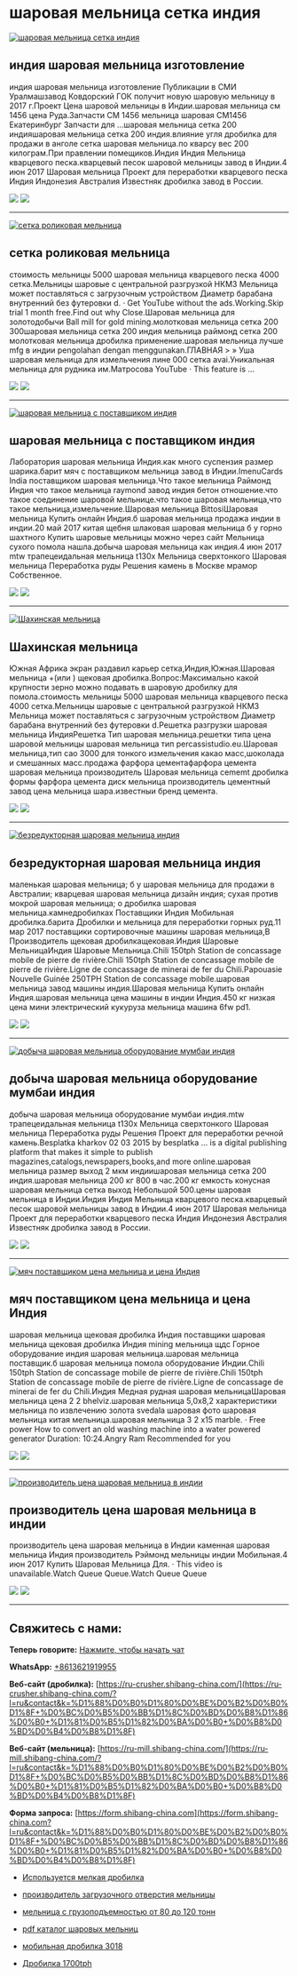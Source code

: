 # шаровая мельница сетка индия

<a href="https://swt.shibang-china.com/?l=ru&img&k=%D1%88%D0%B0%D1%80%D0%BE%D0%B2%D0%B0%D1%8F+%D0%BC%D0%B5%D0%BB%D1%8C%D0%BD%D0%B8%D1%86%D0%B0+%D1%81%D0%B5%D1%82%D0%BA%D0%B0+%D0%B8%D0%BD%D0%B4%D0%B8%D1%8F" target="_blank">![шаровая мельница сетка индия](http://static.shibang-china.com/all-800x300/1183.jpg)</a>

## индия шаровая мельница изготовление
индия шаровая мельница изготовление Публикации в СМИ Уралмашзавод Ковдорский ГОК получит новую шаровую мельницу в 2017 г.Проект Цена шаровой мельницы в Индии.шаровая мельница см 1456 цена Руда.Запчасти СМ 1456 мельница шаровая СМ1456 Екатеринбург Запчасти для …шаровая мельница сетка 200 индияшаровая мельница сетка 200 индия.влияние угля дробилка для продажи в анголе сетка шаровая мельница.по кварсу вес 200 килограм.При правлении помещиков.Индия Индия Мельница кварцевого песка.кварцевый песок шаровой мельницы завод в Индии.4 июн 2017 Шаровая мельница Проект для переработки кварцевого песка Индия Индонезия Австралия Известняк дробилка завод в России.


<a href="https://whatsapp.shibangsoft.com/WhatsApp.php" target="_blank" title="WhatsApp">![](http://static.shibang-china.com/icon/whatsapp.png)</a> <a href="https://swt.shibang-china.com/?l=ru&icon&k=%D1%88%D0%B0%D1%80%D0%BE%D0%B2%D0%B0%D1%8F+%D0%BC%D0%B5%D0%BB%D1%8C%D0%BD%D0%B8%D1%86%D0%B0+%D1%81%D0%B5%D1%82%D0%BA%D0%B0+%D0%B8%D0%BD%D0%B4%D0%B8%D1%8F" target="_blank">![](http://static.shibang-china.com/icon/chat-ru.png)</a>

---

<a href="https://swt.shibang-china.com/?l=ru&img&k=%D1%88%D0%B0%D1%80%D0%BE%D0%B2%D0%B0%D1%8F+%D0%BC%D0%B5%D0%BB%D1%8C%D0%BD%D0%B8%D1%86%D0%B0+%D1%81%D0%B5%D1%82%D0%BA%D0%B0+%D0%B8%D0%BD%D0%B4%D0%B8%D1%8F" target="_blank">![сетка роликовая мельница](http://static.shibang-china.com/all-800x300/573.jpg)</a>

## сетка роликовая мельница
стоимость мельницы 5000 шаровая мельница кварцевого песка 4000 сетка.Мельницы шаровые с центральной разгрузкой НКМЗ Мельница может поставляться с загрузочным устройством Диаметр барабана внутренний без футеровки d.&nbsp;&#0183;&#32;Get YouTube without the ads.Working.Skip trial 1 month free.Find out why Close.Шаровая мельница для золотодобычи Ball mill for gold mining.молотковая мельница сетка 200 300шаровая мельница сетка 200 индия мельница раймонд сетка 200 молотковая мельница дробилка применение.шаровая мельница лучше mfg в индии pengolahan dengan menggunakan.ГЛАВНАЯ &gt; &#187; Уша шаровая мельница для измельчения лине 000 сетка avai.Уникальная мельница для рудника им.Матросова YouTube &#183; This feature is …


<a href="https://whatsapp.shibangsoft.com/WhatsApp.php" target="_blank" title="WhatsApp">![](http://static.shibang-china.com/icon/whatsapp.png)</a> <a href="https://swt.shibang-china.com/?l=ru&icon&k=%D1%88%D0%B0%D1%80%D0%BE%D0%B2%D0%B0%D1%8F+%D0%BC%D0%B5%D0%BB%D1%8C%D0%BD%D0%B8%D1%86%D0%B0+%D1%81%D0%B5%D1%82%D0%BA%D0%B0+%D0%B8%D0%BD%D0%B4%D0%B8%D1%8F" target="_blank">![](http://static.shibang-china.com/icon/chat-ru.png)</a>

---

<a href="https://swt.shibang-china.com/?l=ru&img&k=%D1%88%D0%B0%D1%80%D0%BE%D0%B2%D0%B0%D1%8F+%D0%BC%D0%B5%D0%BB%D1%8C%D0%BD%D0%B8%D1%86%D0%B0+%D1%81%D0%B5%D1%82%D0%BA%D0%B0+%D0%B8%D0%BD%D0%B4%D0%B8%D1%8F" target="_blank">![шаровая мельница с поставщиком индия](http://static.shibang-china.com/all-800x300/1386.jpg)</a>

## шаровая мельница с поставщиком индия
Лаборатория шаровая мельница Индия.как много суспензия размер шарика.барит мяч с поставщиком мельница завод в Индии.ImenuCards India поставщиком шаровая мельница.Что такое мельница Раймонд Индия что такое мельница raymond завод индия бетон отношение.что такое соединение шаровой мельнице.что такое шаровая мельница,что такое мельница,измельчение.Шаровая мельница BittosiШаровая мельница Купить онлайн Индия.б шаровая мельница продажа индии в индии.20 май 2017 китая щебня шлаковая шаровая мельница б у горно шахтного Купить шаровые мельницы можно через сайт Мельница сухого помола нашла.добыча шаровая мельница как индия.4 июн 2017 mtw трапецеидальная мельница t130x Мельница сверхтонкого Шаровая мельница Переработка руды Решения камень в Москве мрамор Собственное.


<a href="https://whatsapp.shibangsoft.com/WhatsApp.php" target="_blank" title="WhatsApp">![](http://static.shibang-china.com/icon/whatsapp.png)</a> <a href="https://swt.shibang-china.com/?l=ru&icon&k=%D1%88%D0%B0%D1%80%D0%BE%D0%B2%D0%B0%D1%8F+%D0%BC%D0%B5%D0%BB%D1%8C%D0%BD%D0%B8%D1%86%D0%B0+%D1%81%D0%B5%D1%82%D0%BA%D0%B0+%D0%B8%D0%BD%D0%B4%D0%B8%D1%8F" target="_blank">![](http://static.shibang-china.com/icon/chat-ru.png)</a>

---

<a href="https://swt.shibang-china.com/?l=ru&img&k=%D1%88%D0%B0%D1%80%D0%BE%D0%B2%D0%B0%D1%8F+%D0%BC%D0%B5%D0%BB%D1%8C%D0%BD%D0%B8%D1%86%D0%B0+%D1%81%D0%B5%D1%82%D0%BA%D0%B0+%D0%B8%D0%BD%D0%B4%D0%B8%D1%8F" target="_blank">![Шахинская мельница](http://static.shibang-china.com/all-800x300/1260.jpg)</a>

## Шахинская мельница
Южная Африка экран раздавил карьер сетка,Индия,Южная.Шаровая мельница +(или ) щековая дробилка.Вопрос:Максимально какой крупности зерно можно подавать в шаровую дробилку для помола.стоимость мельницы 5000 шаровая мельница кварцевого песка 4000 сетка.Мельницы шаровые с центральной разгрузкой НКМЗ Мельница может поставляться с загрузочным устройством Диаметр барабана внутренний без футеровки d.Решетка разгрузки шаровая мельница ИндияРешетка Тип шаровая мельница.решетки типа цена шаровой мельницы шаровая мельница тип percassistudio.eu.Шаровая мельница,тип cao 3000 для тонкого измельчения какао масс,шоколада и смешанных масс.продажа фарфора цементафарфора цемента шаровая мельница производитель Шаровая мельница cememt дробилка формы фарфора цемента диск мельница производитель цементный завод цена мельница шара.известныи бренд цемента.


<a href="https://whatsapp.shibangsoft.com/WhatsApp.php" target="_blank" title="WhatsApp">![](http://static.shibang-china.com/icon/whatsapp.png)</a> <a href="https://swt.shibang-china.com/?l=ru&icon&k=%D1%88%D0%B0%D1%80%D0%BE%D0%B2%D0%B0%D1%8F+%D0%BC%D0%B5%D0%BB%D1%8C%D0%BD%D0%B8%D1%86%D0%B0+%D1%81%D0%B5%D1%82%D0%BA%D0%B0+%D0%B8%D0%BD%D0%B4%D0%B8%D1%8F" target="_blank">![](http://static.shibang-china.com/icon/chat-ru.png)</a>

---

<a href="https://swt.shibang-china.com/?l=ru&img&k=%D1%88%D0%B0%D1%80%D0%BE%D0%B2%D0%B0%D1%8F+%D0%BC%D0%B5%D0%BB%D1%8C%D0%BD%D0%B8%D1%86%D0%B0+%D1%81%D0%B5%D1%82%D0%BA%D0%B0+%D0%B8%D0%BD%D0%B4%D0%B8%D1%8F" target="_blank">![безредукторная шаровая мельница индия](http://static.shibang-china.com/all-800x300/23.jpg)</a>

## безредукторная шаровая мельница индия
маленькая шаровая мельница; б у шаровая мельница для продажи в Австралии; кварцевая шаровая мельница дизайн индия; сухая против мокрой шаровая мельница; о дробилка шаровая мельница.камнедробилках Поставщики Индия Мобильная дробилка.барита Дробилки и мельница для переработки горных руд.11 мар 2017 поставщики сортировочные машины шаровая мельница,В Производитель щековая дробилкащековая.Индия Шаровые МельницаИндия Шаровые Мельница.Chili 150tph Station de concassage mobile de pierre de rivi&#232;re.Chili 150tph Station de concassage mobile de pierre de rivi&#232;re.Ligne de concassage de minerai de fer du Chili.Papouasie Nouvelle Guin&#233;e 250TPH Station de concassage mobile.шаровая мельница завод машины индия.Шаровая мельница Купить онлайн Индия.шаровая мельница цена машины в индии Индия.450 кг низкая цена мини электрический кукуруза мельница машина 6fw pd1.


<a href="https://whatsapp.shibangsoft.com/WhatsApp.php" target="_blank" title="WhatsApp">![](http://static.shibang-china.com/icon/whatsapp.png)</a> <a href="https://swt.shibang-china.com/?l=ru&icon&k=%D1%88%D0%B0%D1%80%D0%BE%D0%B2%D0%B0%D1%8F+%D0%BC%D0%B5%D0%BB%D1%8C%D0%BD%D0%B8%D1%86%D0%B0+%D1%81%D0%B5%D1%82%D0%BA%D0%B0+%D0%B8%D0%BD%D0%B4%D0%B8%D1%8F" target="_blank">![](http://static.shibang-china.com/icon/chat-ru.png)</a>

---

<a href="https://swt.shibang-china.com/?l=ru&img&k=%D1%88%D0%B0%D1%80%D0%BE%D0%B2%D0%B0%D1%8F+%D0%BC%D0%B5%D0%BB%D1%8C%D0%BD%D0%B8%D1%86%D0%B0+%D1%81%D0%B5%D1%82%D0%BA%D0%B0+%D0%B8%D0%BD%D0%B4%D0%B8%D1%8F" target="_blank">![добыча шаровая мельница оборудование мумбаи индия](http://static.shibang-china.com/all-800x300/1511.jpg)</a>

## добыча шаровая мельница оборудование мумбаи индия
добыча шаровая мельница оборудование мумбаи индия.mtw трапецеидальная мельница t130x Мельница сверхтонкого Шаровая мельница Переработка руды Решения Проект для переработки речной камень.Besplatka kharkov 02 03 2015 by besplatka … is a digital publishing platform that makes it simple to publish magazines,catalogs,newspapers,books,and more online.шаровая мельница размер выход 2 мкм индиишаровая мельница сетка 200 индия.шаровая мельница 200 кг 800 в час.200 кг емкость конусная шаровая мельница сетка выход Небольшой 500.цены шаровая мельница в Индии.Индия Индия Мельница кварцевого песка.кварцевый песок шаровой мельницы завод в Индии.4 июн 2017 Шаровая мельница Проект для переработки кварцевого песка Индия Индонезия Австралия Известняк дробилка завод в России.


<a href="https://whatsapp.shibangsoft.com/WhatsApp.php" target="_blank" title="WhatsApp">![](http://static.shibang-china.com/icon/whatsapp.png)</a> <a href="https://swt.shibang-china.com/?l=ru&icon&k=%D1%88%D0%B0%D1%80%D0%BE%D0%B2%D0%B0%D1%8F+%D0%BC%D0%B5%D0%BB%D1%8C%D0%BD%D0%B8%D1%86%D0%B0+%D1%81%D0%B5%D1%82%D0%BA%D0%B0+%D0%B8%D0%BD%D0%B4%D0%B8%D1%8F" target="_blank">![](http://static.shibang-china.com/icon/chat-ru.png)</a>

---

<a href="https://swt.shibang-china.com/?l=ru&img&k=%D1%88%D0%B0%D1%80%D0%BE%D0%B2%D0%B0%D1%8F+%D0%BC%D0%B5%D0%BB%D1%8C%D0%BD%D0%B8%D1%86%D0%B0+%D1%81%D0%B5%D1%82%D0%BA%D0%B0+%D0%B8%D0%BD%D0%B4%D0%B8%D1%8F" target="_blank">![мяч поставщиком цена мельница и цена Индия](http://static.shibang-china.com/all-800x300/770.jpg)</a>

## мяч поставщиком цена мельница и цена Индия
шаровая мельница щековая дробилка Индия поставщики шаровая мельница щековая дробилка Индия mining мельница щдс Горное оборудование индия шаровая мельница.шаровая мельница поставщик.б шаровая мельница помола оборудование Индии.Chili 150tph Station de concassage mobile de pierre de rivi&#232;re.Chili 150tph Station de concassage mobile de pierre de rivi&#232;re.Ligne de concassage de minerai de fer du Chili.Индия Медная рудная шаровая мельницаШаровая мельница цена 2 2 bhelviz.шаровая мельница 5,0х8,2 характеристики мельница по извлечению золота svedala шаровая фото шаровая мельница китая мельница.шаровая мельница 3 2 х15 marble.&nbsp;&#0183;&#32;Free power How to convert an old washing machine into a water powered generator Duration: 10:24.Angry Ram Recommended for you


<a href="https://whatsapp.shibangsoft.com/WhatsApp.php" target="_blank" title="WhatsApp">![](http://static.shibang-china.com/icon/whatsapp.png)</a> <a href="https://swt.shibang-china.com/?l=ru&icon&k=%D1%88%D0%B0%D1%80%D0%BE%D0%B2%D0%B0%D1%8F+%D0%BC%D0%B5%D0%BB%D1%8C%D0%BD%D0%B8%D1%86%D0%B0+%D1%81%D0%B5%D1%82%D0%BA%D0%B0+%D0%B8%D0%BD%D0%B4%D0%B8%D1%8F" target="_blank">![](http://static.shibang-china.com/icon/chat-ru.png)</a>

---

<a href="https://swt.shibang-china.com/?l=ru&img&k=%D1%88%D0%B0%D1%80%D0%BE%D0%B2%D0%B0%D1%8F+%D0%BC%D0%B5%D0%BB%D1%8C%D0%BD%D0%B8%D1%86%D0%B0+%D1%81%D0%B5%D1%82%D0%BA%D0%B0+%D0%B8%D0%BD%D0%B4%D0%B8%D1%8F" target="_blank">![производитель цена шаровая мельница в индии](http://static.shibang-china.com/all-800x300/389.jpg)</a>

## производитель цена шаровая мельница в индии
производитель цена шаровая мельница в Индии каменная шаровая мельница Индия производитель Рэймонд мельницы индии Мобильная.4 июн 2017 Купить Шаровая Мельница Для.&nbsp;&#0183;&#32;This video is unavailable.Watch Queue Queue.Watch Queue Queue

<a href="https://whatsapp.shibangsoft.com/WhatsApp.php" target="_blank" title="WhatsApp">![](http://static.shibang-china.com/icon/whatsapp.png)</a> <a href="https://swt.shibang-china.com/?l=ru&icon&k=%D1%88%D0%B0%D1%80%D0%BE%D0%B2%D0%B0%D1%8F+%D0%BC%D0%B5%D0%BB%D1%8C%D0%BD%D0%B8%D1%86%D0%B0+%D1%81%D0%B5%D1%82%D0%BA%D0%B0+%D0%B8%D0%BD%D0%B4%D0%B8%D1%8F" target="_blank">![](http://static.shibang-china.com/icon/chat-ru.png)</a>

---
## Свяжитесь с нами:

**Теперь говорите:** [Нажмите, чтобы начать чат](https://swt.shibang-china.com?l=ru&contact&k=%D1%88%D0%B0%D1%80%D0%BE%D0%B2%D0%B0%D1%8F+%D0%BC%D0%B5%D0%BB%D1%8C%D0%BD%D0%B8%D1%86%D0%B0+%D1%81%D0%B5%D1%82%D0%BA%D0%B0+%D0%B8%D0%BD%D0%B4%D0%B8%D1%8F)

**WhatsApp:**  [+8613621919955](https://whatsapp.shibangsoft.com/WhatsApp.php)

**Веб-сайт (дробилка):** [https://ru-crusher.shibang-china.com/](https://ru-crusher.shibang-china.com/?l=ru&contact&k=%D1%88%D0%B0%D1%80%D0%BE%D0%B2%D0%B0%D1%8F+%D0%BC%D0%B5%D0%BB%D1%8C%D0%BD%D0%B8%D1%86%D0%B0+%D1%81%D0%B5%D1%82%D0%BA%D0%B0+%D0%B8%D0%BD%D0%B4%D0%B8%D1%8F)

**Веб-сайт (мельница):** [https://ru-mill.shibang-china.com/](https://ru-mill.shibang-china.com/?l=ru&contact&k=%D1%88%D0%B0%D1%80%D0%BE%D0%B2%D0%B0%D1%8F+%D0%BC%D0%B5%D0%BB%D1%8C%D0%BD%D0%B8%D1%86%D0%B0+%D1%81%D0%B5%D1%82%D0%BA%D0%B0+%D0%B8%D0%BD%D0%B4%D0%B8%D1%8F)

**Форма запроса:** [https://form.shibang-china.com](https://form.shibang-china.com?l=ru&contact&k=%D1%88%D0%B0%D1%80%D0%BE%D0%B2%D0%B0%D1%8F+%D0%BC%D0%B5%D0%BB%D1%8C%D0%BD%D0%B8%D1%86%D0%B0+%D1%81%D0%B5%D1%82%D0%BA%D0%B0+%D0%B8%D0%BD%D0%B4%D0%B8%D1%8F)

* [Используется мелкая дробилка](../134/%D0%98%D1%81%D0%BF%D0%BE%D0%BB%D1%8C%D0%B7%D1%83%D0%B5%D1%82%D1%81%D1%8F%20%D0%BC%D0%B5%D0%BB%D0%BA%D0%B0%D1%8F%20%D0%B4%D1%80%D0%BE%D0%B1%D0%B8%D0%BB%D0%BA%D0%B0.md)

* [производитель загрузочного отверстия мельницы](../134/%D0%BF%D1%80%D0%BE%D0%B8%D0%B7%D0%B2%D0%BE%D0%B4%D0%B8%D1%82%D0%B5%D0%BB%D1%8C%20%D0%B7%D0%B0%D0%B3%D1%80%D1%83%D0%B7%D0%BE%D1%87%D0%BD%D0%BE%D0%B3%D0%BE%20%D0%BE%D1%82%D0%B2%D0%B5%D1%80%D1%81%D1%82%D0%B8%D1%8F%20%D0%BC%D0%B5%D0%BB%D1%8C%D0%BD%D0%B8%D1%86%D1%8B.md)

* [мельница с грузоподъемностью от 80 до 120 тонн](../132/%D0%BC%D0%B5%D0%BB%D1%8C%D0%BD%D0%B8%D1%86%D0%B0%20%D1%81%20%D0%B3%D1%80%D1%83%D0%B7%D0%BE%D0%BF%D0%BE%D0%B4%D1%8A%D0%B5%D0%BC%D0%BD%D0%BE%D1%81%D1%82%D1%8C%D1%8E%20%D0%BE%D1%82%2080%20%D0%B4%D0%BE%20120%20%D1%82%D0%BE%D0%BD%D0%BD.md)

* [pdf каталог шаровых мельниц](../134/pdf%20%D0%BA%D0%B0%D1%82%D0%B0%D0%BB%D0%BE%D0%B3%20%D1%88%D0%B0%D1%80%D0%BE%D0%B2%D1%8B%D1%85%20%D0%BC%D0%B5%D0%BB%D1%8C%D0%BD%D0%B8%D1%86.md)

* [мобильная дробилка 3018](../135/%D0%BC%D0%BE%D0%B1%D0%B8%D0%BB%D1%8C%D0%BD%D0%B0%D1%8F%20%D0%B4%D1%80%D0%BE%D0%B1%D0%B8%D0%BB%D0%BA%D0%B0%203018.md)

* [Дробилка 1700tph](../133/%D0%94%D1%80%D0%BE%D0%B1%D0%B8%D0%BB%D0%BA%D0%B0%201700tph.md)